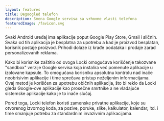 ```yaml
---
layout: features
title: Degoogled telefon
description: Smena Google servisa sa vrhovne vlasti telefona
featuredImage: /favicon.svg
---
```


Svaki Android uređaj ima aplikacije poput Google Play Store, Gmail i sličnih. Svaka od tih aplikacija je besplatna za upotrebu a kad je proizvod besplatan, korisnik postaje proizvod. Prihodi dolaze iz krađe podataka i prodaje zarad personalizovanih reklama.

Kako bi korisnike zaštitio od ovoga Locki omogućava korišćenje takozvane "sandbox" verzije Google servisa koja instalira već pomenute aplikacije u izolovane kapsule. To omogućava korisniku apsolutnu kontrolu nad inače neobrisivim aplikacije i time sprečava pristup neželjenim informacijama. Ovaj metod je korišćen za upotrebu običnih aplikacija, što bi reklo da Locki gleda Google-ove aplikacije kao prosečne smrtnike a ne vladajuće sistemske aplikacije kako je to inače slučaj.

Pored toga, Locki telefon koristi zamenske privatne aplikacije, koje su otvorenog izvornog koda, za pozive, poruke, slike, kalkulator, kalendar, itd. i time smanjuje potrebu za standardnim invazivnim aplikacijama.
